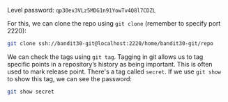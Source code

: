 Level password: `qp30ex3VLz5MDG1n91YowTv4Q8l7CDZL`

For this, we can clone the repo using `git clone` (remember to specify port 2220):

```sh
git clone ssh://bandit30-git@localhost:2220/home/bandit30-git/repo
```

We can check the tags using `git tag`. Tagging in git allows us to tag specific points in a repository’s history as being important. This is often used to mark release point. There's a tag called `secret`. If we use `git show` to show this tag, we can see the password:

```sh
git show secret
```